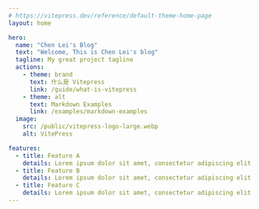 ```yaml
---
# https://vitepress.dev/reference/default-theme-home-page
layout: home

hero:
  name: "Chen Lei's Blog"
  text: "Welcome, This is Chen Lei's blog"
  tagline: My great project tagline
  actions:
    - theme: brand
      text: 什么是 Vitepress
      link: /guide/what-is-vitepress
    - theme: alt
      text: Markdown Examples
      link: /examples/markdown-examples
  image:
    src: /public/vitepress-logo-large.webp
    alt: VitePress

features:
  - title: Feature A
    details: Lorem ipsum dolor sit amet, consectetur adipiscing elit
  - title: Feature B
    details: Lorem ipsum dolor sit amet, consectetur adipiscing elit
  - title: Feature C
    details: Lorem ipsum dolor sit amet, consectetur adipiscing elit
---
```



<style>
:root {
  --vp-home-hero-name-color: transparent;
  --vp-home-hero-name-background: -webkit-linear-gradient(120deg, #bd34fe 30%, #41d1ff);

  --vp-home-hero-image-background-image: linear-gradient(-45deg, #bd34fe 50%, #47caff 50%);
  --vp-home-hero-image-filter: blur(44px);
}

@media (min-width: 640px) {
  :root {
    --vp-home-hero-image-filter: blur(56px);
  }
}

@media (min-width: 960px) {
  :root {
    --vp-home-hero-image-filter: blur(68px);
  }
}
</style>

